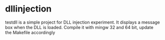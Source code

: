 # dllinjection

testdll is a simple project for DLL injection experiment. It displays a message box when the DLL is loaded.
Compile it with mingw
32 and 64 bit, update the Makefile accordingly
